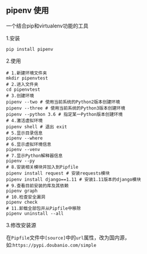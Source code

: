 ## 										pipenv 使用

一个结合pip和virtualenv功能的工具

1.安装

~~~shell
pip install pipenv
~~~

2.使用

~~~shell
# 1.新建环境文件夹
mkdir pipenvtest
# 2.进入文件夹
cd pipenvtest
# 3.创建环境
pipenv --two # 使用当前系统的Python2版本创建环境
pipenv --three # 使用当前系统的Python3版本创建环境
pipenv --python 3.6 # 指定某一Python版本创建环境
# 4.激活虚拟环境
pipenv shell # 退出 exit
# 5.显示目录信息
pipenv --where
# 6.显示虚拟环境信息
pipenv --venv
# 7.显示Python解释器信息
pipenv --py
# 8.安装相关模块并加入到Pipfile
pipenv install request # 安装requests模块
pipenv install django==1.11 # 安装1.11版本的django模块
# 9.查看目前安装的库及其依赖
pipenv graph
# 10.检查安全漏洞
pipenv check
# 11.卸载全部包并从Pipfile中移除
pipenv uninstall --all
~~~

3.修改安装源

在`Pipfile`文件中`[source]`中的`url`属性，改为国内源，如:`https://pypi.doubanio.com/simple`

